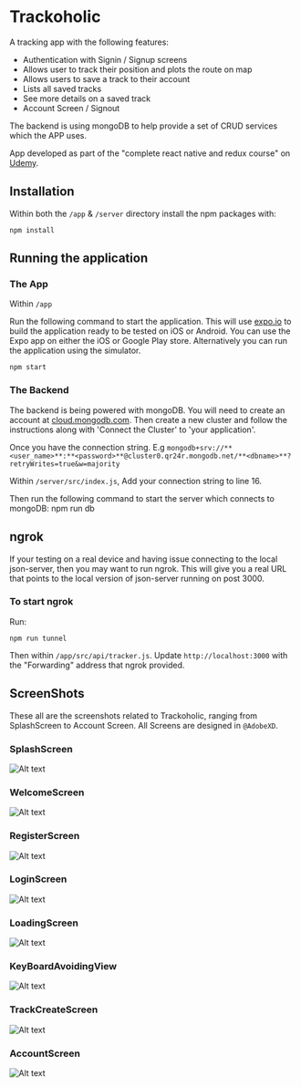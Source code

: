 # Trackoholic

A tracking app with the following features:

- Authentication with Signin / Signup screens
- Allows user to track their position and plots the route on map
- Allows users to save a track to their account
- Lists all saved tracks
- See more details on a saved track
- Account Screen / Signout

The backend is using mongoDB to help provide a set of CRUD services which the APP uses.

App developed as part of the "complete react native and redux course" on [Udemy]([https://www.udemy.com/course/the-complete-react-native-and-redux-course/).

## Installation

Within both the `/app` & `/server` directory install the npm packages with:

    npm install

## Running the application

### The App

Within `/app`

Run the following command to start the application. This will use [expo.io](https://expo.io/) to build the application ready to be tested on iOS or Android. You can use the Expo app on either the iOS or Google Play store. Alternatively you can run the application using the simulator.

    npm start

### The Backend

The backend is being powered with mongoDB. You will need to create an account at [cloud.mongodb.com](https://cloud.mongodb.com/). Then create a new cluster and follow the instructions along with 'Connect the Cluster' to 'your application'.

Once you have the connection string. E.g `mongodb+srv://**<user_name>**:**<password>**@cluster0.qr24r.mongodb.net/**<dbname>**?retryWrites=true&w=majority`

Within `/server/src/index.js`, Add your connection string to line 16.

Then run the following command to start the server which connects to mongoDB:
npm run db

## ngrok

If your testing on a real device and having issue connecting to the local json-server, then you may want to run ngrok. This will give you a real URL that points to the local version of json-server running on post 3000.

### To start ngrok

Run:

    npm run tunnel

Then within `/app/src/api/tracker.js`. Update `http://localhost:3000` with the "Forwarding" address that ngrok provided.

## ScreenShots

These all are the screenshots related to Trackoholic, ranging from SplashScreen to Account Screen. All Screens are designed in `@AdobeXD`.

### SplashScreen
![Alt text](https://github.com/damakvarshney/Trackoholic/blob/master/ScreenShots/SplashScreen.png?raw=true "SplashScreen")

### WelcomeScreen
![Alt text](https://github.com/damakvarshney/Trackoholic/blob/master/ScreenShots/WelcomeScreen.png?raw=true "SplashScreen")

### RegisterScreen
![Alt text](https://github.com/damakvarshney/Trackoholic/blob/master/ScreenShots/RegisterScreen.png?raw=true "SplashScreen")

### LoginScreen
![Alt text](https://github.com/damakvarshney/Trackoholic/blob/master/ScreenShots/LoginScreen.png?raw=true "SplashScreen")

### LoadingScreen
![Alt text](https://github.com/damakvarshney/Trackoholic/blob/master/ScreenShots/LoadingScreen.png?raw=true "SplashScreen")

### KeyBoardAvoidingView
![Alt text](https://github.com/damakvarshney/Trackoholic/blob/master/ScreenShots/KeyBoardAvoidingView.png?raw=true "SplashScreen")

### TrackCreateScreen
![Alt text](https://github.com/damakvarshney/Trackoholic/blob/master/ScreenShots/TrackCreateScreen.png?raw=true "SplashScreen")

### AccountScreen
![Alt text](https://github.com/damakvarshney/Trackoholic/blob/master/ScreenShots/AccountScreen.png?raw=true "SplashScreen")



